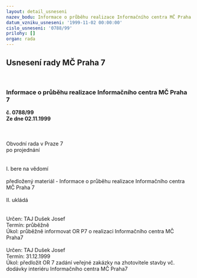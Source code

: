 ```yaml
---
layout: detail_usneseni
nazev_bodu: Informace o průběhu realizace Informačního centra MČ Praha 7
datum_vzniku_usneseni: '1999-11-02 00:00:00'
cislo_usneseni: '0788/99'
prilohy: []
organ: rada
---
```

<div id="ucUsn_pList" class="usn">
	<span><h2>Usnesení rady MČ Praha 7 </h2>
<br></span><div class="standBody">
<span><h3>Informace o průběhu realizace Informačního centra MČ Praha 7</h3></span><div class="center">
		<strong>č. 0788/99</strong><br>
	</div>
<div class="center">
		<strong>Ze dne 02.11.1999</strong><br><br>
	</div>
<br><br>Obvodní rada v Praze 7<br>po projednání<br><br><br>I.	bere na vědomí<br><br> předložený materiál  - Informace o průběhu realizace Informačního centra  MČ Praha 7<br><br>II.	ukládá<br> <br>     <br> Určen:	     	TAJ Dušek Josef<br>Termín: průběžně<br>Úkol:	průběžně informovat OR P7 o realizaci Informačního centra MČ Praha7<br> <br> Určen:	     	TAJ Dušek Josef<br>Termín: 31.12.1999<br>Úkol:	předložit OR 7 zadání veřejné zakázky na zhotovitele stavby vč. dodávky interiéru Informačního centra MČ Praha7<br>
</div>
</div>